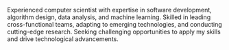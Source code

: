 Experienced computer scientist with expertise in software development, algorithm design, data analysis, and machine learning.
Skilled in leading cross-functional teams, adapting to emerging technologies, and conducting cutting-edge research. 
Seeking challenging opportunities to apply my skills and drive technological advancements.
